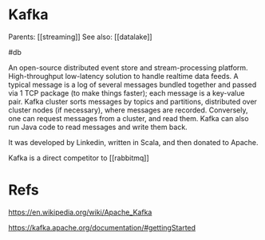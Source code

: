 # Kafka

Parents: [[streaming]]
See also: [[datalake]]

#db


An open-source distributed event store and stream-processing platform. High-throughput low-latency solution to handle realtime data feeds. A typical message is a log of several messages bundled together and passed via 1 TCP package (to make things faster); each message is a key-value pair. Kafka cluster sorts messages by topics and partitions, distributed over cluster nodes (if necessary), where messages are recorded. Conversely, one can request messages from a cluster, and read them. Kafka can also run Java code to read messages and write them back.

It was developed by Linkedin, written in Scala, and then donated to Apache.

Kafka is a direct competitor to [[rabbitmq]]

# Refs

https://en.wikipedia.org/wiki/Apache_Kafka

https://kafka.apache.org/documentation/#gettingStarted